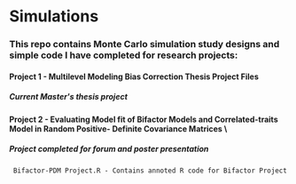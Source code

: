 # Simulations

### This repo contains Monte Carlo simulation study designs and simple code I have completed for research projects:  



#### Project 1 - Multilevel Modeling Bias Correction Thesis Project Files 
##### Current Master's thesis project



#### Project 2 - Evaluating Model fit of Bifactor Models and Correlated-traits Model in Random Positive- Definite Covariance Matrices \
##### Project completed for forum and poster presentation
     Bifactor-PDM Project.R - Contains annoted R code for Bifactor Project

 
